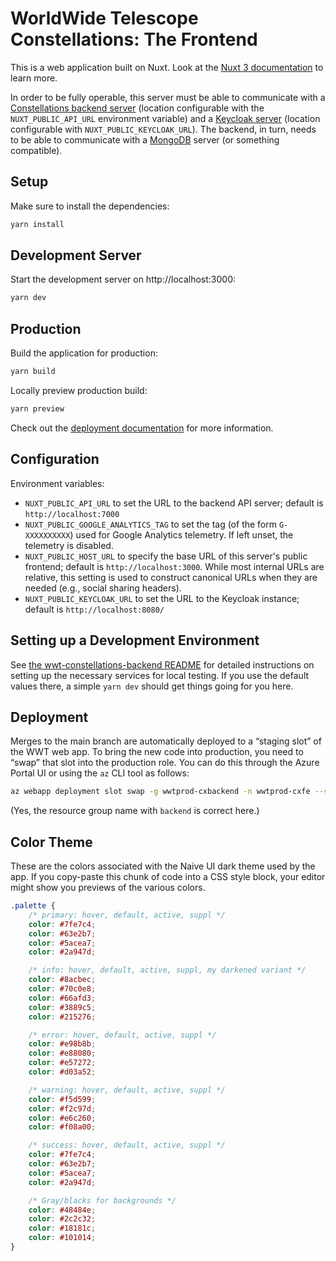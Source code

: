 # WorldWide Telescope Constellations: The Frontend

This is a web application built on Nuxt. Look at the [Nuxt 3
documentation](https://nuxt.com/docs/getting-started/introduction) to learn
more.

In order to be fully operable, this server must be able to communicate with a
[Constellations backend server][backend] (location configurable with the
`NUXT_PUBLIC_API_URL` environment variable) and a [Keycloak server][keycloak]
(location configurable with `NUXT_PUBLIC_KEYCLOAK_URL`). The backend, in turn,
needs to be able to communicate with a [MongoDB] server (or something
compatible).

[backend]: https://github.com/WorldWideTelescope/wwt-constellations-backend/
[keycloak]: https://www.keycloak.org/
[MongoDB]: https://www.mongodb.com/

## Setup

Make sure to install the dependencies:

```bash
yarn install
```


## Development Server

Start the development server on http://localhost:3000:

```bash
yarn dev
```


## Production

Build the application for production:

```bash
yarn build
```

Locally preview production build:

```bash
yarn preview
```

Check out the [deployment documentation](https://nuxt.com/docs/getting-started/deployment) for more information.


## Configuration

Environment variables:

- `NUXT_PUBLIC_API_URL` to set the URL to the backend API server; default
  is `http://localhost:7000`
- `NUXT_PUBLIC_GOOGLE_ANALYTICS_TAG` to set the tag (of the form `G-XXXXXXXXXX`)
  used for Google Analytics telemetry. If left unset, the telemetry is disabled.
- `NUXT_PUBLIC_HOST_URL` to specify the base URL of this server's public
  frontend; default is `http://localhost:3000`. While most internal URLs are
  relative, this setting is used to construct canonical URLs when they are
  needed (e.g., social sharing headers).
- `NUXT_PUBLIC_KEYCLOAK_URL` to set the URL to the Keycloak instance; default
  is `http://localhost:8080/`


## Setting up a Development Environment

See [the wwt-constellations-backend README][1] for detailed instructions on
setting up the necessary services for local testing. If you use the default
values there, a simple `yarn dev` should get things going for you here.

[1]: https://github.com/WorldWideTelescope/wwt-constellations-backend/#readme


## Deployment

Merges to the main branch are automatically deployed to a “staging slot” of the
WWT web app. To bring the new code into production, you need to “swap” that slot
into the production role. You can do this through the Azure Portal UI or using
the `az` CLI tool as follows:

```bash
az webapp deployment slot swap -g wwtprod-cxbackend -n wwtprod-cxfe --slot stage --target-slot production
```

(Yes, the resource group name with `backend` is correct here.)


## Color Theme

These are the colors associated with the Naive UI dark theme used by the app. If
you copy-paste this chunk of code into a CSS style block, your editor might show
you previews of the various colors.

```css
.palette {
    /* primary: hover, default, active, suppl */
    color: #7fe7c4;
    color: #63e2b7;
    color: #5acea7;
    color: #2a947d;

    /* info: hover, default, active, suppl, my darkened variant */
    color: #8acbec;
    color: #70c0e8;
    color: #66afd3;
    color: #3889c5;
    color: #215276;

    /* error: hover, default, active, suppl */
    color: #e98b8b;
    color: #e88080;
    color: #e57272;
    color: #d03a52;

    /* warning: hover, default, active, suppl */
    color: #f5d599;
    color: #f2c97d;
    color: #e6c260;
    color: #f08a00;

    /* success: hover, default, active, suppl */
    color: #7fe7c4;
    color: #63e2b7;
    color: #5acea7;
    color: #2a947d;

    /* Gray/blacks for backgrounds */
    color: #48484e;
    color: #2c2c32;
    color: #18181c;
    color: #101014;
}
```